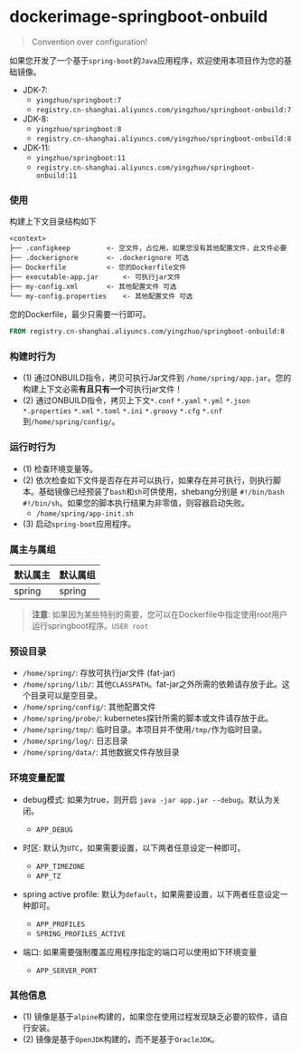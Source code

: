 # dockerimage-springboot-onbuild

> Convention over configuration!

如果您开发了一个基于`spring-boot`的`Java`应用程序，欢迎使用本项目作为您的基础镜像。

 * JDK-7:  
    * `yingzhuo/springboot:7`
    * `registry.cn-shanghai.aliyuncs.com/yingzhuo/springboot-onbuild:7`
 * JDK-8:  
    * `yingzhuo/springboot:8`
    * `registry.cn-shanghai.aliyuncs.com/yingzhuo/springboot-onbuild:8`
 * JDK-11: 
    * `yingzhuo/springboot:11` 
    * `registry.cn-shanghai.aliyuncs.com/yingzhuo/springboot-onbuild:11`

### 使用

构建上下文目录结构如下

```
<context>
├── .configkeep			<- 空文件，占位用，如果您没有其他配置文件，此文件必要
├── .dockerignore		<- .dockerignore 可选
├── Dockerfile			<- 您的Dockerfile文件
├── executable-app.jar		<- 可执行jar文件
├── my-config.xml		<- 其他配置文件 可选
└── my-config.properties	<- 其他配置文件 可选
```

您的Dockerfile，最少只需要一行即可。

```Dockerfile
FROM registry.cn-shanghai.aliyuncs.com/yingzhuo/springboot-onbuild:8
```

### 构建时行为

* (1) 通过ONBUILD指令，拷贝可执行Jar文件到 `/home/spring/app.jar`。您的构建上下文必需**有且只有一个**可执行jar文件！
* (2) 通过ONBUILD指令，拷贝上下文`*.conf` `*.yaml` `*.yml` `*.json` `*.properties` `*.xml` `*.toml` `*.ini` `*.groovy` `*.cfg` `*.cnf`到`/home/spring/config/`。

### 运行时行为

* (1) 检查环境变量等。
* (2) 依次检查如下文件是否存在并可以执行，如果存在并可执行，则执行脚本。基础镜像已经预装了`bash`和`sh`可供使用，shebang分别是 `#!/bin/bash` `#!/bin/sh`。如果您的脚本执行结果为非零值，则容器启动失败。
   * `/home/spring/app-init.sh`
* (3) 启动`spring-boot`应用程序。

### 属主与属组

默认属主 | 默认属组 |
--------|---------|
spring  | spring  

> **注意**: 如果因为某些特别的需要，您可以在Dockerfile中指定使用root用户运行springboot程序。`USER root`

### 预设目录

* `/home/spring/`: 存放可执行jar文件 (fat-jar)
* `/home/spring/lib/`: 其他`CLASSPATH`。fat-jar之外所需的依赖请存放于此。这个目录可以是空目录。
* `/home/spring/config/`: 其他配置文件
* `/home/spring/probe/`: kubernetes探针所需的脚本或文件请存放于此。
* `/home/spring/tmp/`: 临时目录。本项目并不使用`/tmp/`作为临时目录。
* `/home/spring/log/`: 日志目录
* `/home/spring/data/`: 其他数据文件存放目录

### 环境变量配置

* debug模式: 如果为true，则开启 `java -jar app.jar --debug`。默认为关闭。
  * `APP_DEBUG`

* 时区: 默认为`UTC`，如果需要设置，以下两者任意设定一种即可。
  * `APP_TIMEZONE` 
  * `APP_TZ`

* spring active profile: 默认为`default`，如果需要设置，以下两者任意设定一种即可。
  * `APP_PROFILES`
  * `SPRING_PROFILES_ACTIVE`

* 端口: 如果需要强制覆盖应用程序指定的端口可以使用如下环境变量
  * `APP_SERVER_PORT`

### 其他信息

* (1) 镜像是基于`alpine`构建的，如果您在使用过程发现缺乏必要的软件，请自行安装。
* (2) 镜像是基于`OpenJDK`构建的，而不是基于`OracleJDK`。
